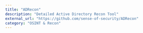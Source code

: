 ```yaml
---
title: "ADRecon"
description: "Detailed Active Directory Recon Tool"
external_url: "https://github.com/sense-of-security/ADRecon"
category: "OSINT & Recon"
---
```

